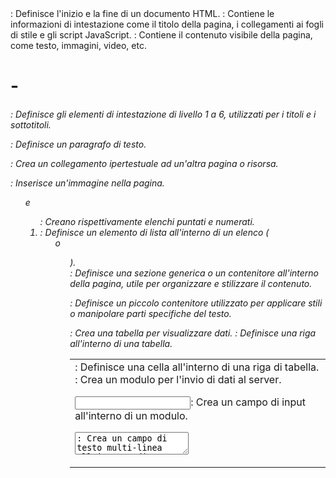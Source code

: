 <html>: Definisce l'inizio e la fine di un documento HTML.

<head>: Contiene le informazioni di intestazione come il titolo della pagina, i collegamenti ai fogli di stile e gli script JavaScript.

<body>: Contiene il contenuto visibile della pagina, come testo, immagini, video, etc.

<h1> - <h6>: Definisce gli elementi di intestazione di livello 1 a 6, utilizzati per i titoli e i sottotitoli.

<p>: Definisce un paragrafo di testo.

<a>: Crea un collegamento ipertestuale ad un'altra pagina o risorsa.

<img>: Inserisce un'immagine nella pagina.

<ul> e <ol>: Creano rispettivamente elenchi puntati e numerati.

<li>: Definisce un elemento di lista all'interno di un elenco (<ul> o <ol>).

<div>: Definisce una sezione generica o un contenitore all'interno della pagina, utile per organizzare e stilizzare il contenuto.

<span>: Definisce un piccolo contenitore utilizzato per applicare stili o manipolare parti specifiche del testo.

<table>: Crea una tabella per visualizzare dati.

<tr>: Definisce una riga all'interno di una tabella.

<td>: Definisce una cella all'interno di una riga di tabella.

<form>: Crea un modulo per l'invio di dati al server.

<input>: Crea un campo di input all'interno di un modulo.

<textarea>: Crea un campo di testo multi-linea all'interno di un modulo.

<button>: Crea un pulsante interattivo.

<br/>: Crea un'interruzione di riga, utile per inserire una nuova riga di testo senza creare un nuovo paragrafo.

<hr>: Crea una riga orizzontale, spesso utilizzata per separare sezioni di contenuto.

<strong> e <em>: Rispettivamente, applica il testo in grassetto e in corsivo.

<b> e <i>: Anche se meno comuni rispetto a <strong> e <em>, questi tag sono utilizzati per rendere il testo in grassetto e in corsivo. Tuttavia, non forniscono alcun significato semantico.

<u>: Sottolinea il testo, ma è meno comune poiché l'uso dell'effetto di sottolineatura può causare confusione con i collegamenti ipertestuali.

<sup> e <sub>: Crea testo in apice e in pedice rispettivamente, come ad esempio per esponenti e indici.

<cite>: Indica il titolo di una pubblicazione, come un libro o un articolo, spesso utilizzato all'interno di citazioni bibliografiche.

<blockquote>: Utilizzato per citare una sezione di testo da un'altra fonte, spesso con una formattazione speciale per evidenziare la citazione.

<abbr>: Definisce un'abbreviazione o un'acronimo, fornendo una spiegazione espansa quando il mouse passa sopra di esso.

<address>: Utilizzato per contenere informazioni di contatto o dettagli sull'autore di una pagina.

<iframe>: Incorpora un'altra pagina web all'interno della pagina corrente, utile per l'inclusione di contenuti di terze parti come mappe o video.

<meta>: Fornisce metadati aggiuntivi sulla pagina, come l'encoding del carattere, le parole chiave e la descrizione della pagina.

<audio>: Incorpora file audio nella pagina web, consentendo agli utenti di riprodurre e ascoltare la traccia audio direttamente sul sito.

<video>: Analogamente a <audio>, <video> incorpora file video nella pagina web, consentendo la riproduzione di contenuti video all'interno del browser.

<source>: Utilizzato all'interno di <audio> e <video> per specificare diverse fonti di media, consentendo al browser di scegliere la migliore compatibile con il dispositivo dell'utente.

<canvas>: Fornisce un'area vuota sulla quale è possibile disegnare grafici, grafici, animazioni e altri elementi grafici utilizzando JavaScript.

<svg>: Crea grafici vettoriali scalabili (SVG) all'interno della pagina, consentendo la creazione di grafici e immagini basati su vettori.

<iframe>: Utilizzato per incorporare contenuti di un'altra pagina web all'interno della pagina corrente, come mappe di Google, feed social, ecc.

<script>: Incorpora script JavaScript all'interno della pagina, consentendo l'aggiunta di funzionalità interattive e dinamiche.

<style>: Definisce le regole di stile CSS direttamente all'interno del documento HTML, sebbene sia più comune separare i fogli di stile in file esterni.

<link>: Collega il documento HTML a fogli di stile esterni, icone del sito, feed RSS e altro ancora.

<meta>: Fornisce informazioni aggiuntive sul documento HTML, come l'encoding del carattere, la descrizione della pagina e le istruzioni per i motori di ricerca.

<form>: Crea un modulo HTML per l'invio di dati al server, che può includere campi di input, pulsanti di invio, ecc.

<input>: Utilizzato all'interno di un modulo per creare campi di input, come caselle di testo, campi di selezione, pulsanti di opzione, ecc.
